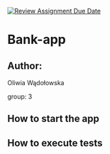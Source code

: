 [![Review Assignment Due Date](https://classroom.github.com/assets/deadline-readme-button-22041afd0340ce965d47ae6ef1cefeee28c7c493a6346c4f15d667ab976d596c.svg)](https://classroom.github.com/a/IwJY4g24)

# Bank-app

## Author:

Oliwia
Wądołowska

group: 3

## How to start the app

## How to execute tests
